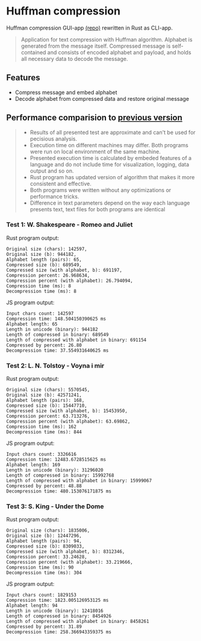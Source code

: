 # Huffman compression

Huffman compression GUI-app [(repo)](https://github.com/SADmammoth/HaffmanCompression/tree/master) rewritten in Rust as CLI-app.

> Application for text compression with Huffman algorithm. Alphabet is generated from the message itself. Compressed message is self-contained and consists of encoded alphabet and payload, and holds all necessary data to decode the message.

## Features

- Compress message and embed alphabet
- Decode alphabet from compressed data and restore original message

## Performance comparision to [previous version](https://github.com/SADmammoth/HaffmanCompression/tree/master)

> - Results of all presented test are approximate and can't be used for pecisious analysis.
> - Execution time on different machines may differ. Both programs were run on local environment of the same machine.
> - Presented execution time is calculated by embeded features of a language and do not include time for visualization, logging, data output and so on.
> - Rust program has updated version of algorithm that makes it more consistent and effective.
> - Both programs were written without any optimizations or performance tricks.
> - Difference in text parameters depend on the way each language presents text, text files for both programs are identical

### Test 1: W. Shakespeare - Romeo and Juliet

Rust program output:

```
Original size (chars): 142597,
Original size (b): 944182,
Alphabet length (pairs): 65,
Compressed size (b): 689549,
Compressed size (with alphabet, b): 691197,
Compression percent: 26.968634,
Compression percent (with alphabet): 26.794094,
Compression time (ms): 8
Decompression time (ms): 8
```

JS program output:

```
Input chars count: 142597
Compression time: 148.504150390625 ms
Alphabet length: 65
Length in unicode (binary): 944182
Length of compressed in binary: 689549
Length of compressed with alphabet in binary: 691154
Compressed by percent: 26.80
Decompression time: 37.554931640625 ms
```

### Test 2: L. N. Tolstoy - Voyna i mir

Rust program output:

```
Original size (chars): 5570545,
Original size (b): 42571241,
Alphabet length (pairs): 168,
Compressed size (b): 15447710,
Compressed size (with alphabet, b): 15453950,
Compression percent: 63.713276,
Compression percent (with alphabet): 63.69862,
Compression time (ms): 162
Decompression time (ms): 844
```

JS program output:

```
Input chars count: 3326616
Compression time: 12483.6728515625 ms
Alphabet length: 169
Length in unicode (binary): 31296020
Length of compressed in binary: 15992768
Length of compressed with alphabet in binary: 15999067
Compressed by percent: 48.88
Decompression time: 480.153076171875 ms
```

### Test 3: S. King - Under the Dome

Rust program output:

```
Original size (chars): 1835006,
Original size (b): 12447296,
Alphabet length (pairs): 94,
Compressed size (b): 8309033,
Compressed size (with alphabet, b): 8312346,
Compression percent: 33.24628,
Compression percent (with alphabet): 33.219666,
Compression time (ms): 90
Decompression time (ms): 304
```

JS program output:

```
Input chars count: 1829153
Compression time: 1823.005126953125 ms
Alphabet length: 94
Length in unicode (binary): 12418016
Length of compressed in binary: 8454926
Length of compressed with alphabet in binary: 8458261
Compressed by percent: 31.89
Decompression time: 258.366943359375 ms
```

